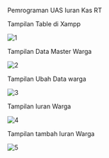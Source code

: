 Pemrograman UAS
Iuran Kas RT

Tampilan Table di Xampp

![1](https://user-images.githubusercontent.com/81518784/126274413-54be7af2-c021-4b41-bcae-95689ea9ec81.png)

Tampilan Data Master Warga

![2](https://user-images.githubusercontent.com/81518784/126274460-4820cf6c-1ea9-45a1-b3ff-3df5aa1137f9.png)

Tampilan Ubah Data warga

![3](https://user-images.githubusercontent.com/81518784/126274504-0dd235c8-8b07-4bf3-be05-b11f17de6ad8.png)

Tampilan Iuran Warga

![4](https://user-images.githubusercontent.com/81518784/126274583-43f05400-ead4-4a66-9b0b-e0bd58630868.png)

Tampilan tambah Iuran Warga

![5](https://user-images.githubusercontent.com/81518784/126274841-474d4cad-f607-471e-b300-1d1d9ee51327.png)
